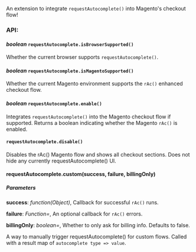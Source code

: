 An extension to integrate `requestAutocomplete()` into Magento's checkout flow!


### API:

#### *boolean* `requestAutocomplete.isBrowserSupported()`

Whether the current browser supports `requestAutocomplete()`.


#### *boolean* `requestAutocomplete.isMagentoSupported()`

Whether the current Magento environment supports the `rAc()` enhanced checkout flow.


#### *boolean* `requestAutocomplete.enable()`

Integrates `requestAutocomplete()` into the Magento checkout flow if supported.
Returns a boolean indicating whether the Magento `rAc()` is enabled.

#### `requestAutocomplete.disable()`

Disables the rAc() Magento flow and shows all checkout sections. Does not hide any currently requestAutocomplete() UI.


#### requestAutocomplete.custom(success, failure, billingOnly)

##### Parameters

**success**:  *function(Object)*,  Callback for successful `rAc()` runs.

**failure**:  *Function=*,  An optional callback for `rAc()` errors.

**billingOnly**:  *boolean=*,  Whether to only ask for billing info. Defaults to false.

A way to manually trigger requestAutocomplete() for custom flows.
Called with a result map of `autocomplete type => value`.
